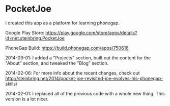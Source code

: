 PocketJoe
=========

I created this app as a platform for learning phonegap.

Google Play Store: https://play.google.com/store/apps/details?id=net.steinbring.PocketJoe

PhoneGap Build: https://build.phonegap.com/apps/750616

2014-03-01: I added a "Projects" section, built out the content for the "About" section, and tweaked the "Blog" section.

2014-02-06: For more info about the recent changes, check out http://steinbring.net/2014/pocket-joe-revisited-joe-evolves-his-phonegap-skills/

2014-02-01: I replaced all of the previous code with a whole new thing.  This version is a lot nicer.
